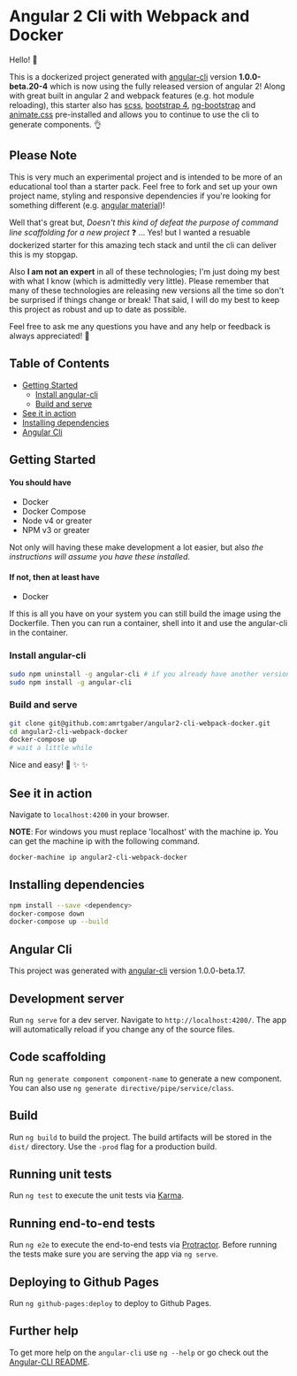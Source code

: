# Angular 2 Cli with Webpack and Docker

Hello! :wave:

This is a dockerized project generated with [angular-cli](https://github.com/angular/angular-cli) version **1.0.0-beta.20-4** which is now using the fully released version of angular 2! Along with great built in angular 2 and webpack features (e.g. hot module reloading), this starter also has [scss](https://github.com/sass/sass), [bootstrap 4](https://github.com/twbs/bootstrap/tree/v4.0.0-alpha.5), [ng-bootstrap](https://github.com/ng-bootstrap/ng-bootstrap) and [animate.css](https://github.com/daneden/animate.css) pre-installed and allows you to continue to use the cli to generate components. :ok_hand:

## Please Note

This is very much an experimental project and is intended to be more of an educational tool than a starter pack. Feel free to fork and set up your own project name, styling and responsive dependencies if you're looking for something different (e.g. [angular material](https://github.com/angular/material2))!

Well that's great but, *Doesn't this kind of defeat the purpose of command line scaffolding for a new project* :question: ... Yes! but I wanted a resuable dockerized starter for this amazing tech stack and until the cli can deliver this is my stopgap.

Also **I am not an expert** in all of these technologies; I'm just doing my best with what I know (which is admittedly very little). Please remember that many of these technologies are releasing new versions all the time so don't be surprised if things change or break! That said, I will do my best to keep this project as robust and up to date as possible.

Feel free to ask me any questions you have and any help or feedback is always appreciated! :raised_hands:

## Table of Contents

* [Getting Started](#getting-started)
  * [Install angular-cli](#install-angular-cli)
  * [Build and serve](#build-and-serve)
* [See it in action](#see-it-in-action)
* [Installing dependencies](#installing-dependencies)
* [Angular Cli](#angular-cli)

## Getting Started

#### You should have
* Docker
* Docker Compose
* Node v4 or greater
* NPM v3 or greater

Not only will having these make development a lot easier, but also *the instructions will assume you have these installed*.

#### If not, then at least have
* Docker

If this is all you have on your system you can still build the image using the Dockerfile. Then you can run a container, shell into it and use the angular-cli in the container.

### Install angular-cli

```bash
sudo npm uninstall -g angular-cli # if you already have another version
sudo npm install -g angular-cli
```

### Build and serve

```bash
git clone git@github.com:amrtgaber/angular2-cli-webpack-docker.git
cd angular2-cli-webpack-docker
docker-compose up
# wait a little while
```

Nice and easy! :tada: :sparkles: :sparkles:

## See it in action

Navigate to `localhost:4200` in your browser.

**NOTE**: For windows you must replace 'localhost' with the machine ip. You can get the machine ip with the following command.

```bash
docker-machine ip angular2-cli-webpack-docker
```

## Installing dependencies

```bash
npm install --save <dependency>
docker-compose down
docker-compose up --build
```

## Angular Cli

This project was generated with [angular-cli](https://github.com/angular/angular-cli) version 1.0.0-beta.17.

## Development server
Run `ng serve` for a dev server. Navigate to `http://localhost:4200/`. The app will automatically reload if you change any of the source files.

## Code scaffolding

Run `ng generate component component-name` to generate a new component. You can also use `ng generate directive/pipe/service/class`.

## Build

Run `ng build` to build the project. The build artifacts will be stored in the `dist/` directory. Use the `-prod` flag for a production build.

## Running unit tests

Run `ng test` to execute the unit tests via [Karma](https://karma-runner.github.io).

## Running end-to-end tests

Run `ng e2e` to execute the end-to-end tests via [Protractor](http://www.protractortest.org/).
Before running the tests make sure you are serving the app via `ng serve`.

## Deploying to Github Pages

Run `ng github-pages:deploy` to deploy to Github Pages.

## Further help

To get more help on the `angular-cli` use `ng --help` or go check out the [Angular-CLI README](https://github.com/angular/angular-cli/blob/master/README.md).
